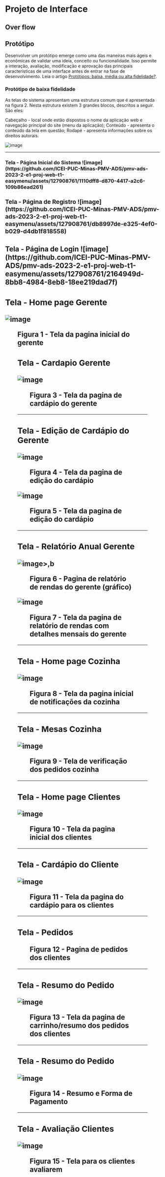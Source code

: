 
# Projeto de Interface

## Over flow



## Protótipo

Desenvolver um protótipo emerge como uma das maneiras mais ágeis e econômicas de validar uma ideia, conceito ou funcionalidade. Isso permite a interação, avaliação, modificação e aprovação das principais características de uma interface antes de entrar na fase de desenvolvimento. Leia o artigo [Protótipos: baixa, média ou alta fidelidade?](https://medium.com/ladies-that-ux-br/prot%C3%B3tipos-baixa-m%C3%A9dia-ou-alta-fidelidade-71d897559135).

### Protótipo de baixa fidelidade

As telas do sistema apresentam uma estrutura comum que é apresentada na figura 2. Nesta estrutura existem 3 grandes blocos, descritos a seguir. São eles:

Cabeçalho - local onde estão dispostos o nome da aplicação web e navegação principal do site (menu da aplicação);
Conteúdo - apresenta o conteúdo da tela em questão;
Rodapé - apresenta informações sobre os direitos autorais.

![image](https://github.com/ICEI-PUC-Minas-PMV-ADS/pmv-ads-2023-2-e1-proj-web-t1-easymenu/assets/144706915/54e7eaa2-4600-46c6-924c-8b950ea57f1e)

<hr>
<h3><b>Tela - Página Inicial do Sistema
![image](https://github.com/ICEI-PUC-Minas-PMV-ADS/pmv-ads-2023-2-e1-proj-web-t1-easymenu/assets/127908761/1110dff8-d870-4417-a2c6-109b86ead261)
    
<h3><b>Tela - Página de Registro
![image](https://github.com/ICEI-PUC-Minas-PMV-ADS/pmv-ads-2023-2-e1-proj-web-t1-easymenu/assets/127908761/db8997de-e325-4ef0-b029-d4db1f818558)

<h3><b>Tela - Página de Login
![image](https://github.com/ICEI-PUC-Minas-PMV-ADS/pmv-ads-2023-2-e1-proj-web-t1-easymenu/assets/127908761/2164949d-8bb8-4984-8eb8-18ee219dad7f)
  
<h3><b>Tela - Home page Gerente</b></h3>

![image](https://github.com/ICEI-PUC-Minas-PMV-ADS/pmv-ads-2023-2-e1-proj-web-t1-easymenu/assets/144706915/6ea1146d-30ab-4fe5-8843-34f446d7279d)

<figure> 
    <figcaption><p>Figura 1 - Tela da pagina inicial do gerente</p>
</figu
    
<hr>
<h3><b>Tela - Cardapio Gerente</b></h3>

![image](https://github.com/ICEI-PUC-Minas-PMV-ADS/pmv-ads-2023-2-e1-proj-web-t1-easymenu/assets/144157407/f179d8d8-f4fd-4884-8f75-0e5d1d5871f7)

<figure> 
    <figcaption><p>Figura 3 - Tela da pagina de cardápio do gerente</p>
</figure>

<hr>
<h3><b>Tela - Edição de Cardápio do Gerente</b></h3>

![image](https://github.com/ICEI-PUC-Minas-PMV-ADS/pmv-ads-2023-2-e1-proj-web-t1-easymenu/assets/144157407/b6647101-4fc9-4788-b137-6dd31e10bc2b)

<figure> 
    <figcaption><p>Figura 4 - Tela da pagina de edição do cardápio</p>
</figure>

![image](https://github.com/ICEI-PUC-Minas-PMV-ADS/pmv-ads-2023-2-e1-proj-web-t1-easymenu/assets/144157407/2204938d-8bb4-4a79-9e6b-2787c612aea6)

<figure> 
    <figcaption><p>Figura 5 - Tela da pagina de edição do cardápio</p>
</figure>

<hr>
<h3><b>Tela - Relatório Anual Gerente</b></h3>

![image](https://github.com/ICEI-PUC-Minas-PMV-ADS/pmv-ads-2023-2-e1-proj-web-t1-easymenu/assets/144157407/18566fc1-59d8-47bd-9c7d-ac448f1deb0b)>,b

<figure> 
    <figcaption><p>Figura 6 - Pagina de relatório de rendas do gerente (gráfico)</p>
</figure>

![image](https://github.com/ICEI-PUC-Minas-PMV-ADS/pmv-ads-2023-2-e1-proj-web-t1-easymenu/assets/144157407/9031355c-af31-4b0b-b46e-06830e48ef25)

<figure> 
    <figcaption><p>Figura 7 - Tela da pagina de relatório de rendas com detalhes mensais do gerente</p>
</figure>


<hr>
<h3><b>Tela - Home page Cozinha</b></h3>

![image](https://github.com/ICEI-PUC-Minas-PMV-ADS/pmv-ads-2023-2-e1-proj-web-t1-easymenu/assets/144157407/cc32a80b-a23c-436c-be9b-d33b935de94e)

<figure> 
    <figcaption><p>Figura 8 - Tela da pagina inicial de notificações da cozinha</p>
</figure>

<hr>
<h3><b>Tela - Mesas Cozinha</b></h3>

![image](https://github.com/ICEI-PUC-Minas-PMV-ADS/pmv-ads-2023-2-e1-proj-web-t1-easymenu/assets/144157407/63dc6213-40c2-429d-aeb9-c029b7c99fd7)


<figure> 
    <figcaption><p>Figura 9 - Tela de verificação dos pedidos cozinha</p>
</figure>

<hr>
<h3><b>Tela - Home page Clientes</b></h3>

![image](https://github.com/ICEI-PUC-Minas-PMV-ADS/pmv-ads-2023-2-e1-proj-web-t1-easymenu/assets/144157407/91dc785d-f8d7-4359-8259-54548654fa16)

<figure> 
    <figcaption><p>Figura 10 - Tela da pagina inicial dos clientes</p>
</figure>

<hr>
<h3><b>Tela - Cardápio do Cliente</b></h3>

![image](https://github.com/ICEI-PUC-Minas-PMV-ADS/pmv-ads-2023-2-e1-proj-web-t1-easymenu/assets/144157407/d8ff3ceb-3828-4bb4-b256-d2572d460de5)

<figure> 
    <figcaption><p>Figura 11 - Tela da pagina do cardápio para os clientes</p>
</figure>

<hr>
<h3><b>Tela - Pedidos</b></h3>




<figure> 
    <figcaption><p>Figura 12 - Pagina de pedidos dos clientes</p>
</figure>

<hr>
<h3><b>Tela - Resumo do Pedido</b></h3>

![image](https://github.com/ICEI-PUC-Minas-PMV-ADS/pmv-ads-2023-2-e1-proj-web-t1-easymenu/assets/144157407/16d5b3b8-5a44-4eed-9a90-49a8f9e6dd27)

<figure> 
    <figcaption><p>Figura 13 - Tela da pagina de carrinho/resumo dos pedidos dos clientes</p>
</figure>

<hr>
<h3><b>Tela - Resumo do Pedido</b></h3>

![image](https://github.com/ICEI-PUC-Minas-PMV-ADS/pmv-ads-2023-2-e1-proj-web-t1-easymenu/assets/144157407/5799f013-d47c-4f57-b712-4e8206013bbe)

<figure> 
    <figcaption><p>Figura 14 - Resumo e Forma de Pagamento</p>
</figure>

<hr>
<h3><b>Tela - Avaliação Clientes</b></h3>

![image](https://github.com/ICEI-PUC-Minas-PMV-ADS/pmv-ads-2023-2-e1-proj-web-t1-easymenu/assets/144157407/17dac157-b842-4ee9-b82f-5ac4368819e6)

<figure> 
    <figcaption><p>Figura 15 - Tela para os clientes avaliarem</p>
</figure>







